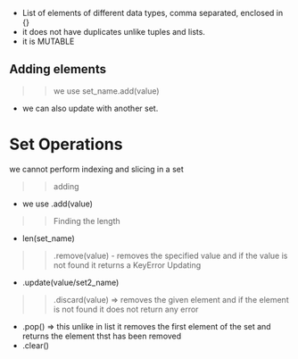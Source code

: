 - List of elements of different data types, comma separated, enclosed in {}
- it does not have duplicates unlike tuples and lists.
- it is MUTABLE
## Adding elements
>> we use set_name.add(value)
- we can also update with another set.
# Set Operations
we cannot perform indexing and slicing in a set
>> adding
- we use .add(value)
>> Finding the length
- len(set_name)
>> .remove(value) - removes the specified value and if the value is not found it returns a KeyError
>> Updating
- .update(value/set2_name)
>> .discard(value) => removes the given element and if the element is not found it does not return any error
- .pop() => this unlike in list it removes the first element of the set and returns the element thst has been removed
- .clear() 